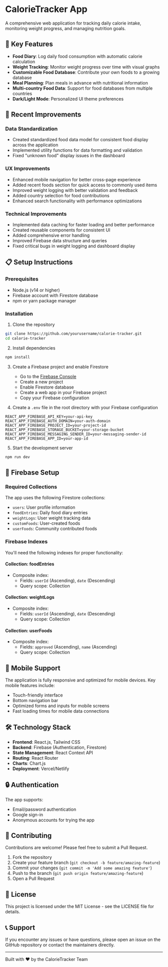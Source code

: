 # CalorieTracker App

A comprehensive web application for tracking daily calorie intake, monitoring weight progress, and managing nutrition goals.

## 🔑 Key Features

- **Food Diary**: Log daily food consumption with automatic calorie calculation
- **Weight Tracking**: Monitor weight progress over time with visual graphs
- **Customizable Food Database**: Contribute your own foods to a growing database
- **Meal Planning**: Plan meals in advance with nutritional information
- **Multi-country Food Data**: Support for food databases from multiple countries
- **Dark/Light Mode**: Personalized UI theme preferences

## 🚀 Recent Improvements

### Data Standardization
- Created standardized food data model for consistent food display across the application
- Implemented utility functions for data formatting and validation
- Fixed "unknown food" display issues in the dashboard

### UX Improvements
- Enhanced mobile navigation for better cross-page experience
- Added recent foods section for quick access to commonly used items
- Improved weight logging with better validation and feedback
- Added country selection for food contributions
- Enhanced search functionality with performance optimizations

### Technical Improvements
- Implemented data caching for faster loading and better performance
- Created reusable components for consistent UI
- Added comprehensive error handling
- Improved Firebase data structure and queries
- Fixed critical bugs in weight logging and dashboard display

## 📋 Setup Instructions

### Prerequisites
- Node.js (v14 or higher)
- Firebase account with Firestore database
- npm or yarn package manager

### Installation

1. Clone the repository
```bash
git clone https://github.com/yourusername/calorie-tracker.git
cd calorie-tracker
```

2. Install dependencies
```bash
npm install
```

3. Create a Firebase project and enable Firestore
   - Go to the [Firebase Console](https://console.firebase.google.com/)
   - Create a new project
   - Enable Firestore database
   - Create a web app in your Firebase project
   - Copy your Firebase configuration

4. Create a `.env` file in the root directory with your Firebase configuration
```
REACT_APP_FIREBASE_API_KEY=your-api-key
REACT_APP_FIREBASE_AUTH_DOMAIN=your-auth-domain
REACT_APP_FIREBASE_PROJECT_ID=your-project-id
REACT_APP_FIREBASE_STORAGE_BUCKET=your-storage-bucket
REACT_APP_FIREBASE_MESSAGING_SENDER_ID=your-messaging-sender-id
REACT_APP_FIREBASE_APP_ID=your-app-id
```

5. Start the development server
```bash
npm run dev
```

## 🔧 Firebase Setup

### Required Collections

The app uses the following Firestore collections:
- `users`: User profile information
- `foodEntries`: Daily food diary entries
- `weightLogs`: User weight tracking data
- `customFoods`: User-created foods
- `userFoods`: Community contributed foods

### Firebase Indexes

You'll need the following indexes for proper functionality:

#### Collection: foodEntries
- Composite index:
  - Fields: `userId` (Ascending), `date` (Descending)
  - Query scope: Collection

#### Collection: weightLogs
- Composite index:
  - Fields: `userId` (Ascending), `date` (Descending)
  - Query scope: Collection

#### Collection: userFoods
- Composite index:
  - Fields: `approved` (Ascending), `name` (Ascending)
  - Query scope: Collection

## 📱 Mobile Support

The application is fully responsive and optimized for mobile devices. Key mobile features include:
- Touch-friendly interface
- Bottom navigation bar
- Optimized forms and inputs for mobile screens
- Fast loading times for mobile data connections

## 🛠️ Technology Stack

- **Frontend**: React.js, Tailwind CSS
- **Backend**: Firebase (Authentication, Firestore)
- **State Management**: React Context API
- **Routing**: React Router
- **Charts**: Chart.js
- **Deployment**: Vercel/Netlify

## 🔒 Authentication

The app supports:
- Email/password authentication
- Google sign-in
- Anonymous accounts for trying the app

## 🤝 Contributing

Contributions are welcome! Please feel free to submit a Pull Request.

1. Fork the repository
2. Create your feature branch (`git checkout -b feature/amazing-feature`)
3. Commit your changes (`git commit -m 'Add some amazing feature'`)
4. Push to the branch (`git push origin feature/amazing-feature`)
5. Open a Pull Request

## 📄 License

This project is licensed under the MIT License - see the LICENSE file for details.

## 📞 Support

If you encounter any issues or have questions, please open an issue on the GitHub repository or contact the maintainers directly.

---

Built with ❤️ by the CalorieTracker Team
